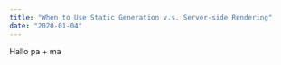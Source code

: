 ```yaml
---
title: "When to Use Static Generation v.s. Server-side Rendering"
date: "2020-01-04"
---
```


Hallo pa + ma
